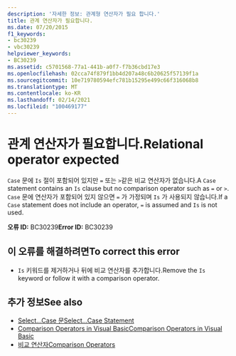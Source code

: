 ```yaml
---
description: '자세한 정보: 관계형 연산자가 필요 합니다.'
title: 관계 연산자가 필요합니다.
ms.date: 07/20/2015
f1_keywords:
- bc30239
- vbc30239
helpviewer_keywords:
- BC30239
ms.assetid: c5701568-77a1-441b-a0f7-f7b36cbd17e3
ms.openlocfilehash: 02cca74f879f1bb4d207a48c6b20625f57139f1a
ms.sourcegitcommit: 10e719780594efc781b15295e499c66f316068b8
ms.translationtype: MT
ms.contentlocale: ko-KR
ms.lasthandoff: 02/14/2021
ms.locfileid: "100469177"
---
```

# <a name="relational-operator-expected"></a><span data-ttu-id="7d597-103">관계 연산자가 필요합니다.</span><span class="sxs-lookup"><span data-stu-id="7d597-103">Relational operator expected</span></span>

<span data-ttu-id="7d597-104">`Case` 문에 `Is` 절이 포함되어 있지만 `=` 또는 `>`같은 비교 연산자가 없습니다.</span><span class="sxs-lookup"><span data-stu-id="7d597-104">A `Case` statement contains an `Is` clause but no comparison operator such as `=` or `>`.</span></span> <span data-ttu-id="7d597-105">`Case` 문에 연산자가 포함되어 있지 않으면 `=` 가 가정되며 `Is` 가 사용되지 않습니다.</span><span class="sxs-lookup"><span data-stu-id="7d597-105">If a `Case` statement does not include an operator, `=` is assumed and `Is` is not used.</span></span>  
  
 <span data-ttu-id="7d597-106">**오류 ID:** BC30239</span><span class="sxs-lookup"><span data-stu-id="7d597-106">**Error ID:** BC30239</span></span>  
  
## <a name="to-correct-this-error"></a><span data-ttu-id="7d597-107">이 오류를 해결하려면</span><span class="sxs-lookup"><span data-stu-id="7d597-107">To correct this error</span></span>  
  
- <span data-ttu-id="7d597-108">`Is` 키워드를 제거하거나 뒤에 비교 연산자를 추가합니다.</span><span class="sxs-lookup"><span data-stu-id="7d597-108">Remove the `Is` keyword or follow it with a comparison operator.</span></span>  
  
## <a name="see-also"></a><span data-ttu-id="7d597-109">추가 정보</span><span class="sxs-lookup"><span data-stu-id="7d597-109">See also</span></span>

- [<span data-ttu-id="7d597-110">Select...Case 문</span><span class="sxs-lookup"><span data-stu-id="7d597-110">Select...Case Statement</span></span>](../language-reference/statements/select-case-statement.md)
- [<span data-ttu-id="7d597-111">Comparison Operators in Visual Basic</span><span class="sxs-lookup"><span data-stu-id="7d597-111">Comparison Operators in Visual Basic</span></span>](../programming-guide/language-features/operators-and-expressions/comparison-operators.md)
- [<span data-ttu-id="7d597-112">비교 연산자</span><span class="sxs-lookup"><span data-stu-id="7d597-112">Comparison Operators</span></span>](../language-reference/operators/comparison-operators.md)
